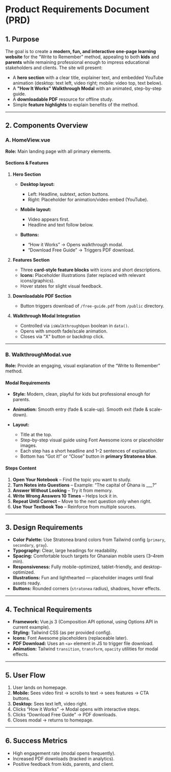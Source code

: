 # **Product Requirements Document (PRD)**

## **1. Purpose**

The goal is to create a **modern, fun, and interactive one-page learning website** for the “Write to Remember” method, appealing to both **kids** and **parents** while remaining professional enough to impress educational stakeholders and clients. The site will present:

* A **hero section** with a clear title, explainer text, and embedded YouTube animation (desktop: text left, video right; mobile: video top, text below).
* A **"How It Works" Walkthrough Modal** with an animated, step-by-step guide.
* A **downloadable PDF** resource for offline study.
* Simple **feature highlights** to explain benefits of the method.

---

## **2. Components Overview**

### **A. HomeView\.vue**

**Role:** Main landing page with all primary elements.

#### **Sections & Features**

1. **Hero Section**

   * **Desktop layout:**

     * Left: Headline, subtext, action buttons.
     * Right: Placeholder for animation/video embed (YouTube).
   * **Mobile layout:**

     * Video appears first.
     * Headline and text follow below.
   * **Buttons:**

     * “How it Works” → Opens walkthrough modal.
     * “Download Free Guide” → Triggers PDF download.

2. **Features Section**

   * Three **card-style feature blocks** with icons and short descriptions.
   * **Icons:** Placeholder illustrations (later replaced with relevant icons/graphics).
   * Hover states for slight visual feedback.

3. **Downloadable PDF Section**

   * Button triggers download of `/free-guide.pdf` from `/public` directory.

4. **Walkthrough Modal Integration**

   * Controlled via `isWalkthroughOpen` boolean in `data()`.
   * Opens with smooth fade/scale animation.
   * Closes via "X" button or backdrop click.

---

### **B. WalkthroughModal.vue**

**Role:** Provide an engaging, visual explanation of the “Write to Remember” method.

#### **Modal Requirements**

* **Style:** Modern, clean, playful for kids but professional enough for parents.
* **Animation:** Smooth entry (fade & scale-up). Smooth exit (fade & scale-down).
* **Layout:**

  * Title at the top.
  * Step-by-step visual guide using Font Awesome icons or placeholder images.
  * Each step has a short headline and 1–2 sentences of explanation.
  * Bottom has “Got it!” or “Close” button in **primary Stratonea blue**.

#### **Steps Content**

1. **Open Your Notebook** – Find the topic you want to study.
2. **Turn Notes into Questions** – Example: “The capital of Ghana is \_\_\_?”
3. **Answer Without Looking** – Try it from memory.
4. **Write Wrong Answers 10 Times** – Helps lock it in.
5. **Repeat Until Correct** – Move to the next question only when right.
6. **Use Your Textbook Too** – Reinforce from multiple sources.

---

## **3. Design Requirements**

* **Color Palette:** Use Stratonea brand colors from Tailwind config (`primary`, `secondary`, `gray`).
* **Typography:** Clear, large headings for readability.
* **Spacing:** Comfortable touch targets for Ghanaian mobile users (3–4rem min).
* **Responsiveness:** Fully mobile-optimized, tablet-friendly, and desktop-optimized.
* **Illustrations:** Fun and lighthearted — placeholder images until final assets ready.
* **Buttons:** Rounded corners (`stratonea` radius), shadows, hover effects.

---

## **4. Technical Requirements**

* **Framework:** Vue.js 3 (Composition API optional, using Options API in current example).
* **Styling:** Tailwind CSS (as per provided config).
* **Icons:** Font Awesome placeholders (replaceable later).
* **PDF Download:** Uses an `<a>` element in JS to trigger file download.
* **Animation:** Tailwind `transition`, `transform`, `opacity` utilities for modal effects.

---

## **5. User Flow**

1. User lands on homepage.
2. **Mobile:** Sees video first → scrolls to text → sees features → CTA buttons.
3. **Desktop:** Sees text left, video right.
4. Clicks “How it Works” → Modal opens with interactive steps.
5. Clicks “Download Free Guide” → PDF downloads.
6. Closes modal → returns to homepage.

---

## **6. Success Metrics**

* High engagement rate (modal opens frequently).
* Increased PDF downloads (tracked in analytics).
* Positive feedback from kids, parents, and client.
